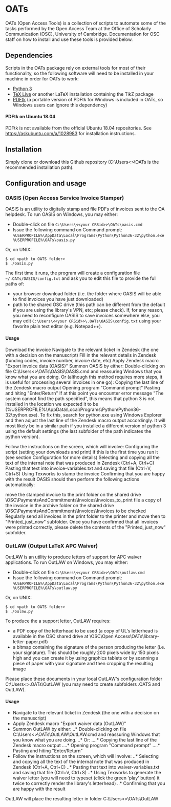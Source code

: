 # OATs

OATs (Open Access Tools) is a collection of scripts to automate some of the tasks performed by the Open Access Team at the Office of Scholarly Communication (OSC), University of Cambridge. Documentation for OSC staff on how to install and use these tools is provided below.

## Dependencies

Scripts in the OATs package rely on external tools for most of their functionality, so the following software will need to be installed in your machine in order for OATs to work:

* [Python 3](https://www.python.org)
* [TeX Live](https://www.tug.org/texlive) or another LaTeX installation containing the TikZ package
* [PDFtk](https://www.pdflabs.com/tools/pdftk-the-pdf-toolkit) (a portable version of PDFtk for Windows is included in OATs, so Windows users can ignore this dependency)

#### PDFtk on Ubuntu 18.04

PDFtk is not available from the official Ubuntu 18.04 repositories. See https://askubuntu.com/a/1028983 for installation instructions.

## Installation

Simply clone or download this Github repository (C:\Users\<<your CRSid>>\OATs is the recommended installation path).
  
## Configuration and usage

### OASIS (Open Access Service Invoice Stamper)

OASIS is an utility to digitally stamp and file PDFs of invoices sent to the OA helpdesk. To run OASIS on Windows, you may either:

* Double-click on file `C:\Users\<<your CRSid>>\OATs\oasis.cmd`
* Issue the following command on Command prompt: `%USERPROFILE%\AppData\Local\Programs\Python\Python36-32\python.exe %USERPROFILE%\OATs\oasis.py`

Or, on UNIX:

```
$ cd <path to OATS folder>
$ ./oasis.py
```

The first time it runs, the program will create a configuration file `~/.OATs/OASIS/config.txt` and ask you to edit this file to provide the full paths of:

* your browser download folder (i.e. the folder where OASIS will be able to find invoices you have just downloaded)
* path to the shared OSC drive (this path can be different from the default if you are using the library's VPN, etc; please check). If, for any reason, you need to reconfigure OASIS to save invoices somewhere else, you may edit `C:\Users\<<your CRSid>>\.OATs\OASIS\config.txt` using your favorite plain text editor (e.g. Notepad++).

#### Usage

Download the invoice
Navigate to the relevant ticket in Zendesk (the one with a decision on the manuscript)
Fill in the relevant details in Zendesk (funding codes, invoice number, invoice date, etc)
Apply Zendesk macro "Export invoice data (OASIS)"
Summon OASIS by either:
Double-clicking on file C:\Users\<<your CRSid>>\OATs\OASIS\OASIS.cmd and reassuring Windows that you know what you are doing.
Or (although this method requires more steps, it is useful for processing several invoices in one go):
Copying the last line of the Zendesk macro output
Opening program "Command prompt"
Pasting and hiting "Enter/Return"
If at this point you encounter error message "The system cannot find the path specified", this means that python 3 is not installed in the location we expected it to be (%USERPROFILE%\AppData\Local\Programs\Python\Python36-32\python.exe). To fix this, search for python.exe using Windows Explorer and then adjust the last line of the Zendesk macro output accordingly. It will most likely be in a similar path if you installed a different version of python 3 using the default settings (the last subfolder of the path indicates the python version).

Follow the instructions on the screen, which will involve:
Configuring the script (setting your downloads and print) if this is the first time you run it (see section Configuration for more details)
Selecting and copying all the text of the internal note that was produced in Zendesk (Ctrl+A, Ctrl+C)
Pasting that text into invoice-variables.txt and saving that file (Ctrl+V, Ctrl+S)
Using Texworks to stamp the invoice
Confirming that you are happy with the result
OASIS should then perform the following actions automatically:

move the stamped invoice to the print folder on the shared drive \\OSC\PaymentsAndCommitments\Invoices\Invoices_to_print
file a copy of the invoice in the archive folder on the shared drive \\OSC\PaymentsAndCommitments\Invoices\Invoices to be checked
Regularly send all invoices in the print folder to the printer and move then to "Printed_just_now" subfolder. Once you have confirmed that all invoices were printed correctly, please delete the contents of the "Printed_just_now" subfolder.

### OutLAW (Output LaTeX APC Waiver)

OutLAW is an utility to produce letters of support for APC waiver applications. To run OutLAW on Windows, you may either:

* Double-click on file `C:\Users\<<your CRSid>>\OATs\outlaw.cmd`
* Issue the following command on Command prompt: `%USERPROFILE%\AppData\Local\Programs\Python\Python36-32\python.exe %USERPROFILE%\OATs\outlaw.py`

Or, on UNIX:

```
$ cd <path to OATS folder>
$ ./oulaw.py
```

To produce the a support letter, OutLAW requires:

* a PDF copy of the letterhead to be used (a copy of UL's letterhead is available in the OSC shared drive at \\OSC\Open Access\OATs\library-letter-paper.pdf)
* a bitmap containing the signature of the person producing the letter (i.e. your signature). This should be roughly 200 pixels wide by 150 pixels high and you can create it by using graphics tablets or by scanning a piece of paper with your signature and then cropping the resulting image

Please place these documents in your local OutLAW's configuration folder C:\Users\<<your CRSid>>\.OATs\OutLAW (you may need to create subfolders .OATS and OutLAW).

#### Usage

* Navigate to the relevant ticket in Zendesk (the one with a decision on the manuscript)
* Apply Zendesk macro "Export waiver data (OutLAW)"
* Summon OutLAW by either:
..* Double-clicking on file C:\Users\<<your CRSid>>\OATs\OutLAW\OutLAW.cmd and reassuring Windows that you know what you are doing.
..* Or:
....* Copying the last line of the Zendesk macro output
....* Opening program "Command prompt"
....* Pasting and hiting "Enter/Return"
* Follow the instructions on the screen, which will involve:
..* Selecting and copying all the text of the internal note that was produced in Zendesk (Ctrl+A, Ctrl+C)
..* Pasting that text into waiver-variables.txt and saving that file (Ctrl+V, Ctrl+S)
..* Using Texworks to generate the waiver letter (you will need to typeset (click the green 'play' button) it twice to correctly render the library's letterhead)
..* Confirming that you are happy with the result

OutLAW will place the resulting letter in folder C:\Users\<<your CRSid>>\OATs\OutLAW